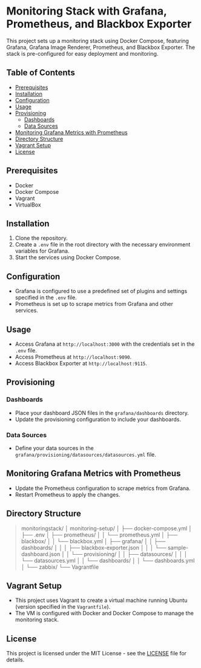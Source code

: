 # Monitoring Stack with Grafana, Prometheus, and Blackbox Exporter

This project sets up a monitoring stack using Docker Compose, featuring Grafana, Grafana Image Renderer, Prometheus, and Blackbox Exporter. The stack is pre-configured for easy deployment and monitoring.

## Table of Contents

- [Prerequisites](#prerequisites)
- [Installation](#installation)
- [Configuration](#configuration)
- [Usage](#usage)
- [Provisioning](#provisioning)
  - [Dashboards](#dashboards)
  - [Data Sources](#data-sources)
- [Monitoring Grafana Metrics with Prometheus](#monitoring-grafana-metrics-with-prometheus)
- [Directory Structure](#directory-structure)
- [Vagrant Setup](#vagrant-setup)
- [License](#license)

## Prerequisites

- Docker
- Docker Compose
- Vagrant
- VirtualBox

## Installation

1. Clone the repository.
2. Create a `.env` file in the root directory with the necessary environment variables for Grafana.
3. Start the services using Docker Compose.

## Configuration

- Grafana is configured to use a predefined set of plugins and settings specified in the `.env` file.
- Prometheus is set up to scrape metrics from Grafana and other services.

## Usage

- Access Grafana at `http://localhost:3000` with the credentials set in the `.env` file.
- Access Prometheus at `http://localhost:9090`.
- Access Blackbox Exporter at `http://localhost:9115`.

## Provisioning

### Dashboards

- Place your dashboard JSON files in the `grafana/dashboards` directory.
- Update the provisioning configuration to include your dashboards.

### Data Sources

- Define your data sources in the `grafana/provisioning/datasources/datasources.yml` file.

## Monitoring Grafana Metrics with Prometheus

- Update the Prometheus configuration to scrape metrics from Grafana.
- Restart Prometheus to apply the changes.

## Directory Structure
>  
>  monitoringstack/
>  │   monitoring-setup/
>  │   ├── docker-compose.yml
>  │   ├── .env
>  │   ├── prometheus/
>  │   │   └── prometheus.yml
>  │   ├── blackbox/
>  │   │   └── blackbox.yml
>  │   ├── grafana/
>  │   │   ├── dashboards/
>  │   │   │   ├── blackbox-exporter.json
>  │   │   │   └── sample-dashboard.json
>  │   │   └── provisioning/
>  │   │       ├── datasources/
>  │   │       │   └── datasources.yml
>  │   │       └── dashboards/
>  │   │           └── dashboards.yml
>  │   └── zabbix/
>  └── Vagrantfile
>  

## Vagrant Setup

- This project uses Vagrant to create a virtual machine running Ubuntu (version specified in the `Vagrantfile`).
- The VM is configured with Docker and Docker Compose to manage the monitoring stack.

## License

This project is licensed under the MIT License - see the [LICENSE](LICENSE) file for details.